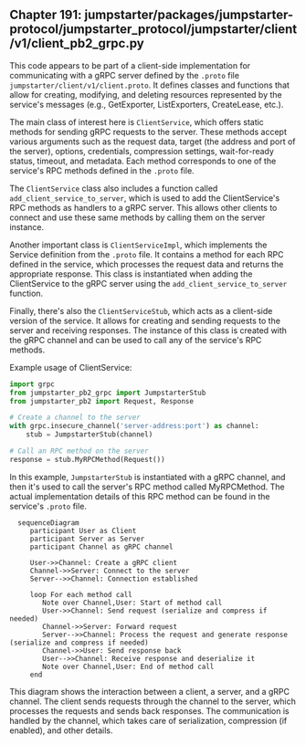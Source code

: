 ## Chapter 191: jumpstarter/packages/jumpstarter-protocol/jumpstarter_protocol/jumpstarter/client/v1/client_pb2_grpc.py

 This code appears to be part of a client-side implementation for communicating with a gRPC server defined by the `.proto` file `jumpstarter/client/v1/client.proto`. It defines classes and functions that allow for creating, modifying, and deleting resources represented by the service's messages (e.g., GetExporter, ListExporters, CreateLease, etc.).

   The main class of interest here is `ClientService`, which offers static methods for sending gRPC requests to the server. These methods accept various arguments such as the request data, target (the address and port of the server), options, credentials, compression settings, wait-for-ready status, timeout, and metadata. Each method corresponds to one of the service's RPC methods defined in the `.proto` file.

   The `ClientService` class also includes a function called `add_client_service_to_server`, which is used to add the ClientService's RPC methods as handlers to a gRPC server. This allows other clients to connect and use these same methods by calling them on the server instance.

   Another important class is `ClientServiceImpl`, which implements the Service definition from the `.proto` file. It contains a method for each RPC defined in the service, which processes the request data and returns the appropriate response. This class is instantiated when adding the ClientService to the gRPC server using the `add_client_service_to_server` function.

   Finally, there's also the `ClientServiceStub`, which acts as a client-side version of the service. It allows for creating and sending requests to the server and receiving responses. The instance of this class is created with the gRPC channel and can be used to call any of the service's RPC methods.

   Example usage of ClientService:

   ```python
   import grpc
   from jumpstarter_pb2_grpc import JumpstarterStub
   from jumpstarter_pb2 import Request, Response

   # Create a channel to the server
   with grpc.insecure_channel('server-address:port') as channel:
       stub = JumpstarterStub(channel)

   # Call an RPC method on the server
   response = stub.MyRPCMethod(Request())
   ```

   In this example, `JumpstarterStub` is instantiated with a gRPC channel, and then it's used to call the server's RPC method called MyRPCMethod. The actual implementation details of this RPC method can be found in the service's `.proto` file.

 ```mermaid
   sequenceDiagram
      participant User as Client
      participant Server as Server
      participant Channel as gRPC channel

      User->>Channel: Create a gRPC client
      Channel->>Server: Connect to the server
      Server-->>Channel: Connection established

      loop For each method call
         Note over Channel,User: Start of method call
         User->>Channel: Send request (serialize and compress if needed)
         Channel->>Server: Forward request
         Server-->>Channel: Process the request and generate response (serialize and compress if needed)
         Channel->>User: Send response back
         User-->>Channel: Receive response and deserialize it
         Note over Channel,User: End of method call
      end
   ```

This diagram shows the interaction between a client, a server, and a gRPC channel. The client sends requests through the channel to the server, which processes the requests and sends back responses. The communication is handled by the channel, which takes care of serialization, compression (if enabled), and other details.